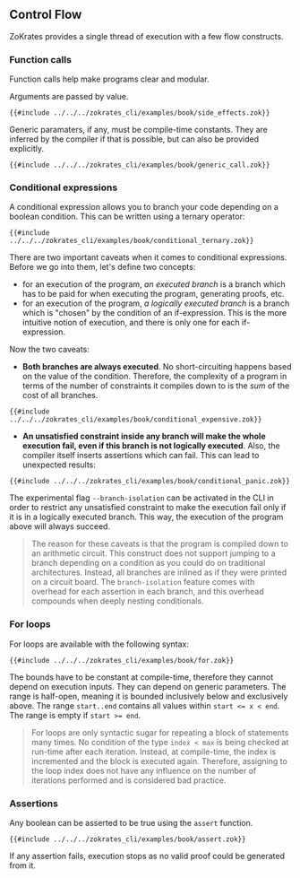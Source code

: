 ## Control Flow

ZoKrates provides a single thread of execution with a few flow constructs.

### Function calls

Function calls help make programs clear and modular.

Arguments are passed by value.

```zokrates
{{#include ../../../zokrates_cli/examples/book/side_effects.zok}}
```

Generic paramaters, if any, must be compile-time constants. They are inferred by the compiler if that is possible, but can also be provided explicitly.

```zokrates
{{#include ../../../zokrates_cli/examples/book/generic_call.zok}}
```

### Conditional expressions

A conditional expression allows you to branch your code depending on a boolean condition. This can be written using a ternary operator:

```zokrates
{{#include ../../../zokrates_cli/examples/book/conditional_ternary.zok}}
```

There are two important caveats when it comes to conditional expressions. Before we go into them, let's define two concepts:
- for an execution of the program, *an executed branch* is a branch which has to be paid for when executing the program, generating proofs, etc.
- for an execution of the program, *a logically executed branch* is a branch which is "chosen" by the condition of an if-expression. This is the more intuitive notion of execution, and there is only one for each if-expression.

Now the two caveats:
- **Both branches are always executed**. No short-circuiting happens based on the value of the condition. Therefore, the complexity of a program in terms of the number of constraints it compiles down to is the *sum* of the cost of all branches.
```zokrates
{{#include ../../../zokrates_cli/examples/book/conditional_expensive.zok}}
```
- **An unsatisfied constraint inside any branch will make the whole execution fail, even if this branch is not logically executed**. Also, the compiler itself inserts assertions which can fail. This can lead to unexpected results:
```zokrates
{{#include ../../../zokrates_cli/examples/book/conditional_panic.zok}}
```
The experimental flag `--branch-isolation` can be activated in the CLI in order to restrict any unsatisfied constraint to make the execution fail only if it is in a logically executed branch. This way, the execution of the program above will always succeed.

>The reason for these caveats is that the program is compiled down to an arithmetic circuit. This construct does not support jumping to a branch depending on a condition as you could do on traditional architectures. Instead, all branches are inlined as if they were printed on a circuit board. The `branch-isolation` feature comes with overhead for each assertion in each branch, and this overhead compounds when deeply nesting conditionals.

### For loops

For loops are available with the following syntax:

```zokrates
{{#include ../../../zokrates_cli/examples/book/for.zok}}
```

The bounds have to be constant at compile-time, therefore they cannot depend on execution inputs. They can depend on generic parameters.
The range is half-open, meaning it is bounded inclusively below and exclusively above. The range `start..end` contains all values within `start <= x < end`. The range is empty if `start >= end`.

> For loops are only syntactic sugar for repeating a block of statements many times. No condition of the type `index < max` is being checked at run-time after each iteration. Instead, at compile-time, the index is incremented and the block is executed again. Therefore, assigning to the loop index does not have any influence on the number of iterations performed and is considered bad practice.

### Assertions

Any boolean can be asserted to be true using the `assert` function.

```zokrates
{{#include ../../../zokrates_cli/examples/book/assert.zok}}
```

If any assertion fails, execution stops as no valid proof could be generated from it.
